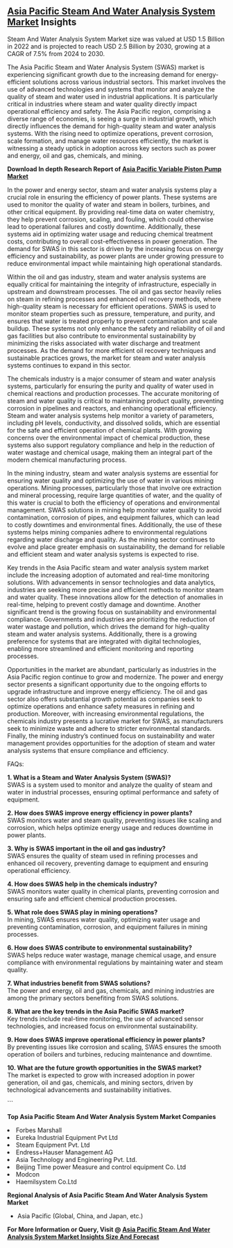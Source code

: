<h2><a href="https://www.verifiedmarketreports.com/download-sample/?rid=276848&amp;utm_source=Github-Feb&amp;utm_medium=219" target="_blank">Asia Pacific Steam And Water Analysis System Market</a> Insights</h2><p>Steam And Water Analysis System Market size was valued at USD 1.5 Billion in 2022 and is projected to reach USD 2.5 Billion by 2030, growing at a CAGR of 7.5% from 2024 to 2030.</p><p><p>The Asia Pacific Steam and Water Analysis System (SWAS) market is experiencing significant growth due to the increasing demand for energy-efficient solutions across various industrial sectors. This market involves the use of advanced technologies and systems that monitor and analyze the quality of steam and water used in industrial applications. It is particularly critical in industries where steam and water quality directly impact operational efficiency and safety. The Asia Pacific region, comprising a diverse range of economies, is seeing a surge in industrial growth, which directly influences the demand for high-quality steam and water analysis systems. With the rising need to optimize operations, prevent corrosion, scale formation, and manage water resources efficiently, the market is witnessing a steady uptick in adoption across key sectors such as power and energy, oil and gas, chemicals, and mining. <p><strong>Download In depth Research Report of <a href="https://www.verifiedmarketreports.com/download-sample/?rid=236118&amp;utm_source=Pulse-Dec&amp;utm_medium=219" target="_blank">Asia Pacific Variable Piston Pump Market</a></strong></p></p> <p>In the power and energy sector, steam and water analysis systems play a crucial role in ensuring the efficiency of power plants. These systems are used to monitor the quality of water and steam in boilers, turbines, and other critical equipment. By providing real-time data on water chemistry, they help prevent corrosion, scaling, and fouling, which could otherwise lead to operational failures and costly downtime. Additionally, these systems aid in optimizing water usage and reducing chemical treatment costs, contributing to overall cost-effectiveness in power generation. The demand for SWAS in this sector is driven by the increasing focus on energy efficiency and sustainability, as power plants are under growing pressure to reduce environmental impact while maintaining high operational standards. <p>Within the oil and gas industry, steam and water analysis systems are equally critical for maintaining the integrity of infrastructure, especially in upstream and downstream processes. The oil and gas sector heavily relies on steam in refining processes and enhanced oil recovery methods, where high-quality steam is necessary for efficient operations. SWAS is used to monitor steam properties such as pressure, temperature, and purity, and ensures that water is treated properly to prevent contamination and scale buildup. These systems not only enhance the safety and reliability of oil and gas facilities but also contribute to environmental sustainability by minimizing the risks associated with water discharge and treatment processes. As the demand for more efficient oil recovery techniques and sustainable practices grows, the market for steam and water analysis systems continues to expand in this sector. <p>The chemicals industry is a major consumer of steam and water analysis systems, particularly for ensuring the purity and quality of water used in chemical reactions and production processes. The accurate monitoring of steam and water quality is critical to maintaining product quality, preventing corrosion in pipelines and reactors, and enhancing operational efficiency. Steam and water analysis systems help monitor a variety of parameters, including pH levels, conductivity, and dissolved solids, which are essential for the safe and efficient operation of chemical plants. With growing concerns over the environmental impact of chemical production, these systems also support regulatory compliance and help in the reduction of water wastage and chemical usage, making them an integral part of the modern chemical manufacturing process. <p>In the mining industry, steam and water analysis systems are essential for ensuring water quality and optimizing the use of water in various mining operations. Mining processes, particularly those that involve ore extraction and mineral processing, require large quantities of water, and the quality of this water is crucial to both the efficiency of operations and environmental management. SWAS solutions in mining help monitor water quality to avoid contamination, corrosion of pipes, and equipment failures, which can lead to costly downtimes and environmental fines. Additionally, the use of these systems helps mining companies adhere to environmental regulations regarding water discharge and quality. As the mining sector continues to evolve and place greater emphasis on sustainability, the demand for reliable and efficient steam and water analysis systems is expected to rise. <p>Key trends in the Asia Pacific steam and water analysis system market include the increasing adoption of automated and real-time monitoring solutions. With advancements in sensor technologies and data analytics, industries are seeking more precise and efficient methods to monitor steam and water quality. These innovations allow for the detection of anomalies in real-time, helping to prevent costly damage and downtime. Another significant trend is the growing focus on sustainability and environmental compliance. Governments and industries are prioritizing the reduction of water wastage and pollution, which drives the demand for high-quality steam and water analysis systems. Additionally, there is a growing preference for systems that are integrated with digital technologies, enabling more streamlined and efficient monitoring and reporting processes. <p>Opportunities in the market are abundant, particularly as industries in the Asia Pacific region continue to grow and modernize. The power and energy sector presents a significant opportunity due to the ongoing efforts to upgrade infrastructure and improve energy efficiency. The oil and gas sector also offers substantial growth potential as companies seek to optimize operations and enhance safety measures in refining and production. Moreover, with increasing environmental regulations, the chemicals industry presents a lucrative market for SWAS, as manufacturers seek to minimize waste and adhere to stricter environmental standards. Finally, the mining industry’s continued focus on sustainability and water management provides opportunities for the adoption of steam and water analysis systems that ensure compliance and efficiency. <p>FAQs:</p> <p><strong>1. What is a Steam and Water Analysis System (SWAS)?</strong><br> SWAS is a system used to monitor and analyze the quality of steam and water in industrial processes, ensuring optimal performance and safety of equipment.</p> <p><strong>2. How does SWAS improve energy efficiency in power plants?</strong><br> SWAS monitors water and steam quality, preventing issues like scaling and corrosion, which helps optimize energy usage and reduces downtime in power plants.</p> <p><strong>3. Why is SWAS important in the oil and gas industry?</strong><br> SWAS ensures the quality of steam used in refining processes and enhanced oil recovery, preventing damage to equipment and ensuring operational efficiency.</p> <p><strong>4. How does SWAS help in the chemicals industry?</strong><br> SWAS monitors water quality in chemical plants, preventing corrosion and ensuring safe and efficient chemical production processes.</p> <p><strong>5. What role does SWAS play in mining operations?</strong><br> In mining, SWAS ensures water quality, optimizing water usage and preventing contamination, corrosion, and equipment failures in mining processes.</p> <p><strong>6. How does SWAS contribute to environmental sustainability?</strong><br> SWAS helps reduce water wastage, manage chemical usage, and ensure compliance with environmental regulations by maintaining water and steam quality.</p> <p><strong>7. What industries benefit from SWAS solutions?</strong><br> The power and energy, oil and gas, chemicals, and mining industries are among the primary sectors benefiting from SWAS solutions.</p> <p><strong>8. What are the key trends in the Asia Pacific SWAS market?</strong><br> Key trends include real-time monitoring, the use of advanced sensor technologies, and increased focus on environmental sustainability.</p> <p><strong>9. How does SWAS improve operational efficiency in power plants?</strong><br> By preventing issues like corrosion and scaling, SWAS ensures the smooth operation of boilers and turbines, reducing maintenance and downtime.</p> <p><strong>10. What are the future growth opportunities in the SWAS market?</strong><br> The market is expected to grow with increased adoption in power generation, oil and gas, chemicals, and mining sectors, driven by technological advancements and sustainability initiatives.</p> ```</p><p><strong>Top Asia Pacific Steam And Water Analysis System Market Companies</strong></p><div data-test-id=""><p><li>Forbes Marshall</li><li> Eureka Industrial Equipment Pvt Ltd</li><li> Steam Equipment Pvt. Ltd</li><li> Endress+Hauser Management AG</li><li> Asia Technology and Engineering Pvt. Ltd.</li><li> Beijing Time power Measure and control equipment Co. Ltd</li><li> Modcon</li><li> Haemilsystem Co.Ltd</li></p><div><strong>Regional Analysis of&nbsp;Asia Pacific Steam And Water Analysis System Market</strong></div><ul><li dir="ltr"><p dir="ltr">Asia Pacific (Global, China, and Japan, etc.)</p></li></ul><p><strong>For More Information or Query, Visit @&nbsp;</strong><strong><a href="https://www.verifiedmarketreports.com/product/steam-and-water-analysis-system-market/?utm_source=Github-Feb&amp;utm_medium=219" target="_blank">Asia Pacific Steam And Water Analysis System Market Insights Size And Forecast</a></strong></p></div><h2>&nbsp;</h2><div data-test-id="">&nbsp;</div>

